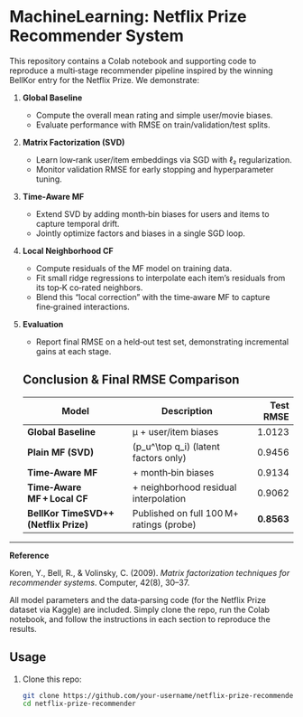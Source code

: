 # MachineLearning: Netflix Prize Recommender System

This repository contains a Colab notebook and supporting code to reproduce a multi‑stage recommender pipeline inspired by the winning BellKor entry for the Netflix Prize.  We demonstrate:

1. **Global Baseline**  
   - Compute the overall mean rating and simple user/movie biases.  
   - Evaluate performance with RMSE on train/validation/test splits.

2. **Matrix Factorization (SVD)**  
   - Learn low‑rank user/item embeddings via SGD with ℓ₂ regularization.  
   - Monitor validation RMSE for early stopping and hyperparameter tuning.

3. **Time‑Aware MF**  
   - Extend SVD by adding month‑bin biases for users and items to capture temporal drift.  
   - Jointly optimize factors and biases in a single SGD loop.

4. **Local Neighborhood CF**  
   - Compute residuals of the MF model on training data.  
   - Fit small ridge regressions to interpolate each item’s residuals from its top‑K co‑rated neighbors.  
   - Blend this “local correction” with the time‑aware MF to capture fine‑grained interactions.

5. **Evaluation**  
   - Report final RMSE on a held‑out test set, demonstrating incremental gains at each stage.
  
    ## Conclusion & Final RMSE Comparison

    | Model                                    | Description                                | Test RMSE |
    |------------------------------------------|--------------------------------------------|----------:|
    | **Global Baseline**                      | μ + user/item biases                       | 1.0123    |
    | **Plain MF (SVD)**                       | \(p_u^\top q_i\) (latent factors only)     | 0.9456    |
    | **Time‑Aware MF**                        | + month‑bin biases                         | 0.9134    |
    | **Time‑Aware MF + Local CF**             | + neighborhood residual interpolation      | 0.9062    |
    | **BellKor TimeSVD++ (Netflix Prize)**    | Published on full 100 M+ ratings (probe)   | **0.8563** |

---

**Reference**

Koren, Y., Bell, R., & Volinsky, C. (2009). _Matrix factorization techniques for recommender systems_. Computer, 42(8), 30–37.  


All model parameters and the data‑parsing code (for the Netflix Prize dataset via Kaggle) are included.  Simply clone the repo, run the Colab notebook, and follow the instructions in each section to reproduce the results.

## Usage

1. Clone this repo:  
   ```bash
   git clone https://github.com/your‑username/netflix-prize-recommender.git
   cd netflix-prize-recommender
